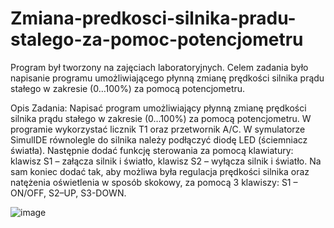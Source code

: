 # Zmiana-predkosci-silnika-pradu-stalego-za-pomoc-potencjometru
Program był tworzony na zajęciach laboratoryjnych. Celem zadania było napisanie programu umożliwiającego płynną zmianę prędkości silnika prądu stałego w zakresie (0…100%) za pomocą potencjometru.

Opis Zadania:
Napisać program umożliwiający płynną zmianę prędkości silnika prądu stałego w zakresie (0…100%) za pomocą potencjometru. W programie wykorzystać licznik T1 oraz przetwornik A/C. 
W symulatorze SimulIDE równolegle do silnika należy podłączyć diodę LED (ściemniacz światła). Następnie dodać funkcję sterowania za pomocą klawiatury: 
klawisz S1 – załącza silnik i światło, 
klawisz S2 – wyłącza silnik i światło.
Na sam koniec dodać tak, aby możliwa była regulacja prędkości silnika oraz natężenia oświetlenia w sposób skokowy, za pomocą 3 klawiszy: 
S1 – ON/OFF,
S2–UP, 
S3-DOWN.

![image](https://github.com/WojciechowskiMichal/Zmiana-predkosci-silnika-pradu-stalego-za-pomoc-potencjometru/assets/129738418/a024ae6b-f5e0-4724-b67d-eb6d962af552)
